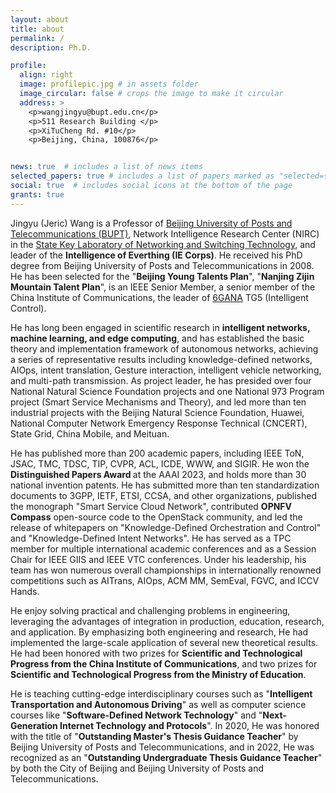 ```yaml
---
layout: about
title: about
permalink: /
description: Ph.D.

profile:
  align: right
  image: profilepic.jpg # in assets folder
  image_circular: false # crops the image to make it circular
  address: >  
    <p>wangjingyu@bupt.edu.cn</p>
    <p>511 Research Building </p>
    <p>XiTuCheng Rd. #10</p>
    <p>Beijing, China, 100876</p>


news: true  # includes a list of news items
selected_papers: true # includes a list of papers marked as "selected={true}"
social: true  # includes social icons at the bottom of the page
grants: true
---
```


Jingyu (Jeric) Wang is a Professor of <a href="https://www.bupt.edu.cn/">Beijing University of Posts and Telecommunications (BUPT)</a>, Network Intelligence Research Center (NIRC) in the <a href="https://sklnst.bupt.edu.cn/">State Key Laboratory of Networking and Switching Technology</a>, and leader of the <b>Intelligence of Everthing (IE Corps)</b>. He received his PhD degree from Beijing University of Posts and Telecommunications in 2008. He has been selected for the "<b>Beijing Young Talents Plan</b>", "<b>Nanjing Zijin Mountain Talent Plan</b>", is an IEEE Senior Member, a senior member of the China Institute of Communications, the leader of <a href="https://www.6g-ana.com/">6GANA</a> TG5 (Intelligent Control).

He has long been engaged in scientific research in <b>intelligent networks, machine learning, and edge computing</b>, and has established the basic theory and implementation framework of autonomous networks, achieving a series of representative results including knowledge-defined networks, AIOps, intent translation, Gesture interaction, intelligent vehicle networking, and multi-path transmission. As project leader, he has presided over four National Natural Science Foundation projects and one National 973 Program project (Smart Service Mechanisms and Theory), and led more than ten industrial projects with the Beijing Natural Science Foundation, Huawei, National Computer Network Emergency Response Technical (CNCERT), State Grid, China Mobile, and Meituan. 

He has published more than 200 academic papers, including IEEE ToN, JSAC, TMC, TDSC, TIP, CVPR, ACL, ICDE, WWW, and SIGIR. He won the <b>Distinguished Papers Award </b> at the AAAI 2023, and holds more than 30 national invention patents. He has submitted more than ten standardization documents to 3GPP, IETF, ETSI, CCSA, and other organizations, published the monograph "Smart Service Cloud Network", contributed <b>OPNFV Compass</b> open-source code to the OpenStack community, and led the release of whitepapers on "Knowledge-Defined Orchestration and Control" and "Knowledge-Defined Intent Networks". He has served as a TPC member for multiple international academic conferences and as a Session Chair for IEEE GIIS and IEEE VTC conferences. Under his leadership, his team has won numerous overall championships in internationally renowned competitions such as AITrans, AIOps, ACM MM, SemEval, FGVC, and ICCV Hands.

He enjoy solving practical and challenging problems in engineering, leveraging the advantages of integration in production, education, research, and application. By emphasizing both engineering and research, He had implemented the large-scale application of several new theoretical results. He had been honored with two prizes for <b>Scientific and Technological Progress from the China Institute of Communications</b>, and two prizes for <b>Scientific and Technological Progress from the Ministry of Education</b>.

He is teaching cutting-edge interdisciplinary courses such as "<b>Intelligent Transportation and Autonomous Driving</b>" as well as computer science courses like "<b>Software-Defined Network Technology</b>" and "<b>Next-Generation Internet Technology and Protocols</b>". In 2020, He was honored with the title of "<b>Outstanding Master's Thesis Guidance Teacher</b>" by Beijing University of Posts and Telecommunications, and in 2022, He was recognized as an "<b>Outstanding Undergraduate Thesis Guidance Teacher</b>" by both the City of Beijing and Beijing University of Posts and Telecommunications. 


